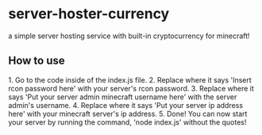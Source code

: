 # server-hoster-currency
a simple server hosting service with built-in cryptocurrency for minecraft!
<h2>How to use</h2>
                  1. Go to the code inside of the index.js file.
                  2. Replace where it says 'Insert rcon password here' with your server's rcon password.
                  3. Replace where it says 'Put your server admin minecraft username here' with the server admin's username.
                  4. Replace where it says 'Put your server ip address here' with your minecraft server's ip address.
                  5. Done! You can now start your server by running the command, 'node index.js' without the quotes!
